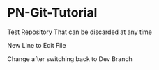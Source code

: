 # PN-Git-Tutorial
Test Repository That can be discarded at any time

New Line to Edit File

Change after switching back to Dev Branch